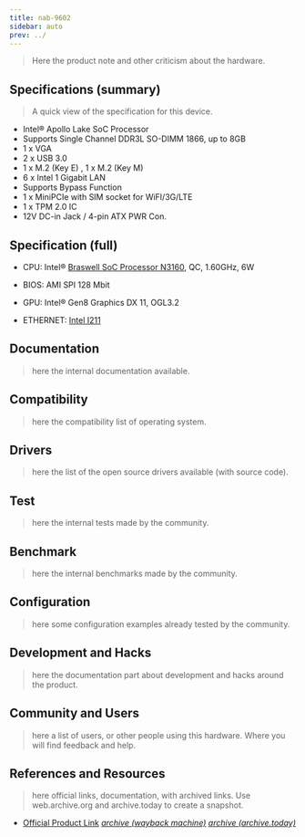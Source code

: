 ```yaml
---
title: nab-9602
sidebar: auto
prev: ../
---
```


> Here the product note and other criticism about the hardware.

## Specifications (summary)

> A quick view of the specification for this device.

 * Intel® Apollo Lake SoC Processor
 * Supports Single Channel DDR3L SO-DIMM 1866, up to 8GB
 * 1 x VGA
 * 2 x USB 3.0
 * 1 x M.2 (Key E) , 1 x M.2 (Key M)
 * 6 x Intel 1 Gigabit LAN
 * Supports Bypass Function
 * 1 x MiniPCIe with SIM socket for WiFI/3G/LTE
 * 1 x TPM 2.0 IC
 * 12V DC-in Jack / 4-pin ATX PWR Con.                                     

## Specification (full)

 * CPU: Intel® [Braswell SoC Processor N3160](https://ark.intel.com/content/www/us/en/ark/products/91831/intel-celeron-processor-n3160-2m-cache-up-to-2-24-ghz.html), QC, 1.60GHz, 6W
 
 * BIOS: AMI SPI 128 Mbit
 
 * GPU: Intel® Gen8 Graphics DX 11, OGL3.2
 
 * ETHERNET: [Intel I211](https://ark.intel.com/content/www/us/en/ark/products/series/64403/intel-ethernet-controller-i211-series.html)

## Documentation

> here the internal documentation available.

## Compatibility

> here the compatibility list of operating system.

## Drivers

> here the list of the open source drivers available (with source
> code).

## Test

> here the internal tests made by the community.

## Benchmark

> here the internal benchmarks made by the community.

## Configuration

> here some configuration examples already tested by the community.

## Development and Hacks

> here the documentation part about development and hacks around the
> product.

## Community and Users

> here a list of users, or other people using this hardware. Where you
> will find feedback and help.

## References and Resources

> here official links, documentation, with archived links. Use
> web.archive.org and archive.today to create a snapshot.

 * [Official Product Link](https://www.asrockind.com/en-gb/NAB-9602)
   [*archive (wayback machine)*](https://web.archive.org/web/20210404124925/https://www.asrockind.com/en-gb/NAB-9602)
   [*archive (archive.today)*](https://archive.ph/Z585t)
